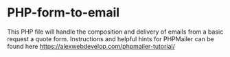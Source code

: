 # PHP-form-to-email
This PHP file will handle the composition and delivery of emails from a basic request a quote form.
Instructions and helpful hints for PHPMailer can be found here https://alexwebdevelop.com/phpmailer-tutorial/
